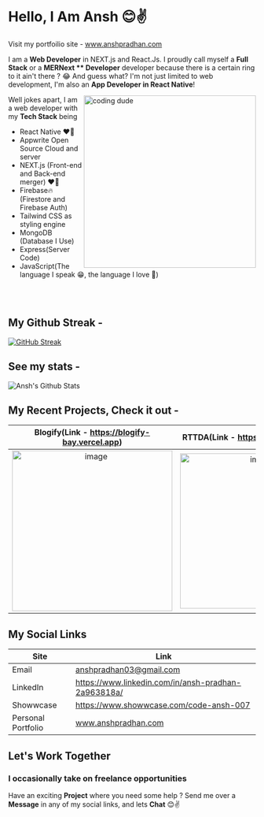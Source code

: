 
# Hello, I Am Ansh 😊✌️
Visit my portfoilio site - www.anshpradhan.com

I am a **Web Developer** in NEXT.js and React.Js. I proudly call myself a **Full Stack**  or a **MERNext ** Developer** developer because there is a certain ring to it ain't there ? 😂 And guess what? I'm not just limited to web development, I'm also an **App Developer in React Native**! 

<img src="https://user-images.githubusercontent.com/106673696/222108786-b80b8303-e032-4db3-a756-ae879fd8f857.gif" width="350" alt="coding dude" align="right">

  Well jokes apart, I am a web developer with my **Tech Stack** being 
- React Native ❤️‍🔥
- Appwrite Open Source Cloud and server
- NEXT.js (Front-end and Back-end merger) ❤️‍🔥        
- Firebase🔥(Firestore and Firebase Auth)                                     
- Tailwind CSS as styling engine
- MongoDB (Database I Use)
- Express(Server Code)
- JavaScript(The language I speak 😁, the language I love 💖)

<br>
<br>

## My Github Streak - 

[![GitHub Streak](http://github-readme-streak-stats.herokuapp.com?user=code-ansh-007&theme=dark&background=000000)](https://git.io/streak-stats)

## See my stats - 

![Ansh's Github Stats](https://github-readme-stats.vercel.app/api?username=code-ansh-007&theme=vision-friendly-dark&show_icons=true)

## My Recent Projects, Check it out -

  Blogify(Link - https://blogify-bay.vercel.app)|  RTTDA(Link - https://rttda.vercel.app/)
:-------------------------:|:-------------------------:
<img width="326" alt="image" src="https://user-images.githubusercontent.com/106673696/222103008-b0534c34-93fa-4a3a-9287-5dfe9a9309ab.png"> | <img width="315" alt="image" src="https://user-images.githubusercontent.com/106673696/222105542-0da5797c-8aeb-40e9-96e0-801bd3184875.png">

## My Social Links 
|Site| Link |
|--|--|
|Email|anshpradhan03@gmail.com|
| LinkedIn    | https://www.linkedin.com/in/ansh-pradhan-2a963818a/ |
|Showwcase |https://www.showwcase.com/code-ansh-007|
|Personal Portfolio| www.anshpradhan.com

## Let's Work Together 

### I occasionally take on freelance opportunities
Have an exciting **Project** where you need some help ?
Send me over a **Message** in any of my social links, and lets **Chat** 😊✌️
